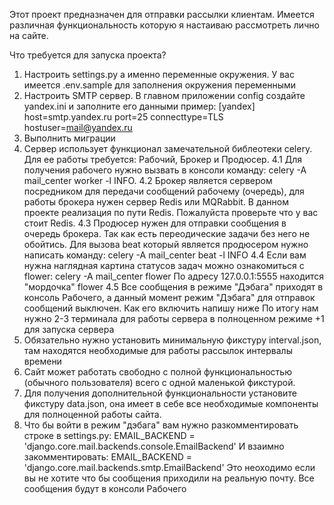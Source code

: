Этот проект предназначен для отправки рассылки клиентам.
Имеется различная функциональность которую я настаиваю рассмотреть лично на сайте.

Что требуется для запуска проекта?

1. Настроить settings.py а именно переменные окружения. У вас имеется .env.sample для заполнения окружения переменными
2. Настроить SMTP сервер. В главном приложении config создайте yandex.ini и заполните его данными пример:
[yandex]
host=smtp.yandex.ru
port=25
connecttype=TLS
hostuser=mail@yandex.ru
3. Выполнить миграции
4. Сервер использует функционал замечательной библеотеки celery. Для ее работы требуется: Рабочий, Брокер и Продюсер.
    4.1 Для получения рабочего нужно вызвать в консоли команду: 
    celery -A mail_center worker -l INFO.
    4.2 Брокер является сервером посредником для передачи сообщений рабочему (очередь), для работы брокера нужен сервер Redis или MQRabbit.
        В данном проекте реализация по пути Redis. Пожалуйста проверьте что у вас стоит Redis.
    4.3 Продюсер нужен для отправки сообщения в очередь брокера. Так как есть переодические задачи без него не обойтись.
        Для вызова beat который является продюсером нужно написать команду:
    celery -A mail_center beat -l INFO
    4.4 Если вам нужна наглядная картина статусов задач можно ознакомиться с flower:
    celery -A mail_center flower
    По адресу 127.0.0.1:5555 находится "мордочка" flower
    4.5 Все сообщения в режиме "Дэбага" приходят в консоль Рабочего, а данный момент режим "Дэбага" для отправок сообщений выключен. Как его включить напишу ниже
По итогу нам нужно 2-3 терминала для работы сервера в полноценном режиме +1 для запуска сервера
5. Обязательно нужно установить минимальную фикстуру interval.json, там находятся необходимые для работы рассылок интервалы времени
6. Сайт может работать свободно с полной функциональностью (обычного пользователя) всего с одной маленькой фикстурой.
7. Для получения дополнительной функциональности установите фикстуру data.json, она имеет в себе все необходимые компоненты для полноценной работы сайта.
8. Что бы войти в режим "дэбага" вам нужно разкомментировать строке в settings.py:
EMAIL_BACKEND = 'django.core.mail.backends.console.EmailBackend'
И взаимно закомментировать:
EMAIL_BACKEND = 'django.core.mail.backends.smtp.EmailBackend'
Это неоходимо если вы не хотите что бы сообщения приходили на реальную почту. Все сообщения будут в консоли Рабочего